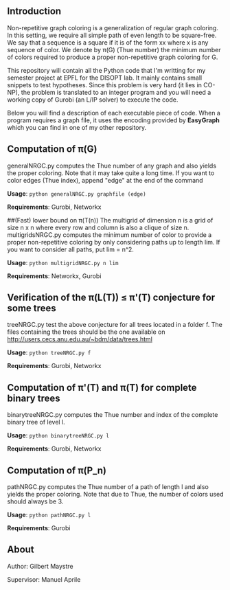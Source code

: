 ## Introduction

Non-repetitive graph coloring is a generalization of regular graph coloring. In this setting, we require all simple path of even length to be square-free. We say that a sequence is a square if it is of the form xx where x is any sequence of color. We denote by π(G) (Thue number) the minimum number of colors required to produce a proper non-repetitive graph coloring for G.

This repository will contain all the Python code that I'm writting for my semester project at EPFL for the DISOPT lab. It mainly contains small snippets to test hypotheses. Since this problem is very hard (it lies in CO-NP), the problem is translated to an integer program and you will need a working copy of Gurobi (an L/IP solver) to execute the code.

Below you will find a description of each executable piece of code. When a program requires a graph file, it uses the encoding provided by **EasyGraph** which you can find in one of my other repository.

## Computation of π(G)
generalNRGC.py computes the Thue number of any graph and also yields the proper coloring. Note that it may take quite a long time. If you want to color edges (Thue index), append "edge" at the end of the command

**Usage**: `python generalNRGC.py graphfile (edge)`

**Requirements**: Gurobi, Networkx

##(Fast) lower bound on π(T(n))
The multigrid of dimension n is a grid of size n x n where every row and column is also a clique of size n. multigridsNRGC.py computes the minimum number of color to provide a proper non-repetitive coloring by only considering paths up to length lim. If you want to consider all paths, put lim = n^2.

**Usage**: `python multigridNRGC.py n lim`

**Requirements**: Networkx, Gurobi

## Verification of the π(L(T)) ≤ π'(T) conjecture for some trees
treeNRGC.py test the above conjecture for all trees located in a folder f. The files containing the trees should be the one available on http://users.cecs.anu.edu.au/~bdm/data/trees.html

**Usage**: `python treeNRGC.py f`

**Requirements**: Gurobi, Networkx

## Computation of π'(T) and π(T) for complete binary trees
binarytreeNRGC.py computes the Thue number and index of the complete binary tree of level l.

**Usage**: `python binarytreeNRGC.py l`

**Requirements**: Gurobi, Networkx

## Computation of π(P_n)
pathNRGC.py computes the Thue number of a path of length l and also yields the proper coloring. Note that due to Thue, the number of colors used should always be 3.

**Usage**: `python pathNRGC.py l`

**Requirements**: Gurobi


## About
Author: Gilbert Maystre

Supervisor: Manuel Aprile
